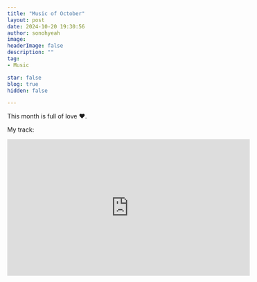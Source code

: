 ```yaml
---
title: "Music of October"
layout: post
date: 2024-10-20 19:30:56
author: sonohyeah
image: 
headerImage: false
description: ""
tag:
- Music

star: false
blog: true
hidden: false

---
```


This month is full of love ❤️.

My track:
<iframe width="560" height="315" src="https://www.youtube.com/embed/DylyIX9gCtA?si=mLLFwX1HPQrSIEwW&amp;controls=0" title="YouTube video player" frameborder="0" allow="accelerometer; autoplay; clipboard-write; encrypted-media; gyroscope; picture-in-picture; web-share" referrerpolicy="strict-origin-when-cross-origin" allowfullscreen></iframe>